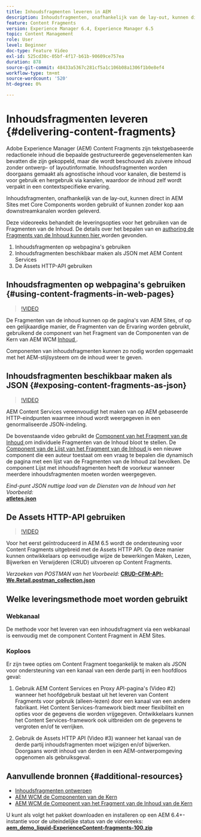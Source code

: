 ```yaml
---
title: Inhoudsfragmenten leveren in AEM
description: Inhoudsfragmenten, onafhankelijk van de lay-out, kunnen direct in AEM Sites met Core Components worden gebruikt of kunnen zonder kop aan downstreamkanalen worden geleverd.
feature: Content Fragments
version: Experience Manager 6.4, Experience Manager 6.5
topic: Content Management
role: User
level: Beginner
doc-type: Feature Video
exl-id: 525cd30c-05bf-4f17-b61b-90609ce757ea
duration: 878
source-git-commit: 48433a5367c281cf5a1c106b08a1306f1b0e8ef4
workflow-type: tm+mt
source-wordcount: '520'
ht-degree: 0%

---
```


# Inhoudsfragmenten leveren {#delivering-content-fragments}

Adobe Experience Manager (AEM) Content Fragments zijn tekstgebaseerde redactionele inhoud die bepaalde gestructureerde gegevenselementen kan bevatten die zijn gekoppeld, maar die wordt beschouwd als zuivere inhoud zonder ontwerp- of layoutinformatie. Inhoudsfragmenten worden doorgaans gemaakt als agnostische inhoud voor kanalen, die bestemd is voor gebruik en hergebruik via kanalen, waardoor de inhoud zelf wordt verpakt in een contextspecifieke ervaring.

Inhoudsfragmenten, onafhankelijk van de lay-out, kunnen direct in AEM Sites met Core Components worden gebruikt of kunnen zonder kop aan downstreamkanalen worden geleverd.

Deze videoreeks behandelt de leveringsopties voor het gebruiken van de Fragmenten van de Inhoud. De details over het bepalen van en [ authoring de Fragments van de Inhoud kunnen hier ](content-fragments-feature-video-use.md) worden gevonden.

1. Inhoudsfragmenten op webpagina&#39;s gebruiken
2. Inhoudsfragmenten beschikbaar maken als JSON met AEM Content Services
3. De Assets HTTP-API gebruiken

## Inhoudsfragmenten op webpagina&#39;s gebruiken {#using-content-fragments-in-web-pages}

>[!VIDEO](https://video.tv.adobe.com/v/22449?quality=12&learn=on)

De Fragmenten van de inhoud kunnen op de pagina&#39;s van AEM Sites, of op een gelijkaardige manier, de Fragmenten van de Ervaring worden gebruikt, gebruikend de component van het Fragment van de Componenten van de Kern van AEM WCM [ Inhoud ](https://experienceleague.adobe.com/docs/experience-manager-core-components/using/components/content-fragment-component.html?lang=nl-NL).

Componenten van inhoudsfragmenten kunnen zo nodig worden opgemaakt met het AEM-stijlsysteem om de inhoud weer te geven.

## Inhoudsfragmenten beschikbaar maken als JSON {#exposing-content-fragments-as-json}

>[!VIDEO](https://video.tv.adobe.com/v/22448?quality=12&learn=on)

AEM Content Services vereenvoudigt het maken van op AEM gebaseerde HTTP-eindpunten waarmee inhoud wordt weergegeven in een genormaliseerde JSON-indeling.

De bovenstaande video gebruikt de [ Component van het Fragment van de Inhoud ](https://experienceleague.adobe.com/docs/experience-manager-core-components/using/components/content-fragment-component.html?lang=nl-NL) om individuele Fragmenten van de Inhoud bloot te stellen. De [ Component van de Lijst van het Fragment van de Inhoud ](https://experienceleague.adobe.com/docs/experience-manager-core-components/using/components/content-fragment-list.html?lang=nl-NL) is een nieuwe component die een auteur toestaat om een vraag te bepalen die dynamisch de pagina met een lijst van de Fragmenten van de Inhoud zal bevolken. De component Lijst met inhoudsfragmenten heeft de voorkeur wanneer meerdere inhoudsfragmenten moeten worden weergegeven.

*Eind-punt JSON nuttige load van de Diensten van de Inhoud van het Voorbeeld:*\
**[atletes.json](assets/athletes.json)**

## De Assets HTTP-API gebruiken

>[!VIDEO](https://video.tv.adobe.com/v/26390?quality=12&learn=on)

Voor het eerst geïntroduceerd in AEM 6.5 wordt de ondersteuning voor Content Fragments uitgebreid met de Assets HTTP API. Op deze manier kunnen ontwikkelaars op eenvoudige wijze de bewerkingen Maken, Lezen, Bijwerken en Verwijderen (CRUD) uitvoeren op Content Fragments.

*Verzoeken van POSTMAN van het Voorbeeld:*
**[CRUD-CFM-API-We.Retail.postman_collection.json](assets/CRUD-CFM-API-We.Retail.postman_collection.json)**

## Welke leveringsmethode moet worden gebruikt

### Webkanaal

De methode voor het leveren van een inhoudsfragment via een webkanaal is eenvoudig met de component Content Fragment in AEM Sites.

### Koploos

Er zijn twee opties om Content Fragment toegankelijk te maken als JSON voor ondersteuning van een kanaal van een derde partij in een hoofdloos geval:

1. Gebruik AEM Content Services en Proxy API-pagina&#39;s (Video #2) wanneer het hoofdgebruik bestaat uit het leveren van Content Fragments voor gebruik (alleen-lezen) door een kanaal van een andere fabrikant. Het Content Services-framework biedt meer flexibiliteit en opties voor de gegevens die worden vrijgegeven. Ontwikkelaars kunnen het Content Services-framework ook uitbreiden om de gegevens te vergroten en/of te verrijken.

2. Gebruik de Assets HTTP API (Video #3) wanneer het kanaal van de derde partij inhoudsfragmenten moet wijzigen en/of bijwerken. Doorgaans wordt inhoud van derden in een AEM-ontwerpomgeving opgenomen als gebruiksgeval.

## Aanvullende bronnen {#additional-resources}

* [Inhoudsfragmenten ontwerpen](content-fragments-feature-video-use.md)
* [ AEM WCM de Componenten van de Kern ](https://experienceleague.adobe.com/docs/experience-manager-core-components/using/introduction.html?lang=nl-NL)
* [ AEM WCM de Component van het Fragment van de Inhoud van de Kern ](https://experienceleague.adobe.com/docs/experience-manager-core-components/using/components/content-fragment-component.html?lang=nl-NL)

U kunt als volgt het pakket downloaden en installeren op een AEM 6.4+-instantie voor de uiteindelijke status van de videoreeks:\
**[aem_demo_liquid-ExperienceContent-fragments-100.zip](assets/aem_demo_fluid-experiencescontent-fragments-100.zip)**

